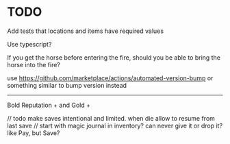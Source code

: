 # TODO

Add tests that locations and items have required values

Use typescript?

If you get the horse before entering the fire, should you be able to bring the horse into the fire?

use https://github.com/marketplace/actions/automated-version-bump or something similar to bump version instead

---

Bold Reputation + and Gold +

// todo make saves intentional and limited. when die allow to resume from last save
// start with magic journal in inventory? can never give it or drop it? like Pay, but Save?
